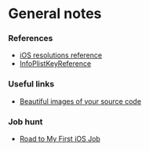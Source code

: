 # General notes 

### References 
- [iOS resolutions reference](http://iosres.com)
- [InfoPlistKeyReference](https://developer.apple.com/library/archive/documentation/General/Reference/InfoPlistKeyReference/Articles/CocoaKeys.html)

### Useful links
- [Beautiful images of your source code](https://carbon.now.sh)

### Job hunt
- [Road to My First iOS Job](https://medium.com/swlh/road-to-my-first-ios-job-b91bd18ede6e)